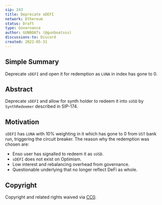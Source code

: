 ```yaml
---
sip: 243
title: Deprecate sDEFI
network: Ethereum
status: Draft
type: Governance
author: GUNBOATs (@gunboatsss)
discussions-to: Discord
created: 2022-05-31
---
```


## Simple Summary

<!--"If you can't explain it simply, you don't understand it well enough." Simply describe the outcome the proposed changes intends to achieve. This should be non-technical and accessible to a casual community member.-->

Deprecate `sDEFI` and open it for redemption as `LUNA` in index has gone to 0.

## Abstract

<!--A short (~200 word) description of the proposed change, the abstract should clearly describe the proposed change. This is what *will* be done if the SIP is implemented, not *why* it should be done or *how* it will be done. If the SIP proposes deploying a new contract, write, "we propose to deploy a new contract that will do x".-->

Deprecate `sDEFI` and allow for synth holder to redeem it into `sUSD` by `SynthRedeemer` described in SIP-174.

## Motivation

<!--This is the problem statement. This is the *why* of the SIP. It should clearly explain *why* the current state of the protocol is inadequate.  It is critical that you explain *why* the change is needed, if the SIP proposes changing how something is calculated, you must address *why* the current calculation is innaccurate or wrong. This is not the place to describe how the SIP will address the issue!-->

`sDEFI` has `LUNA` with 10% weighting in it which has gone to 0 from `UST` bank run, triggering the circuit breaker. The reason why the redemption was chosen are:
 - Enso user has signalled to redeem it as `sUSD`.
 - `sDEFI` does not exist on Optimism.
 - Low interest and rebalancing overhead from governance.
 - Questionable underlying that no longer reflect DeFi as whole.


## Copyright

Copyright and related rights waived via [CC0](https://creativecommons.org/publicdomain/zero/1.0/).
